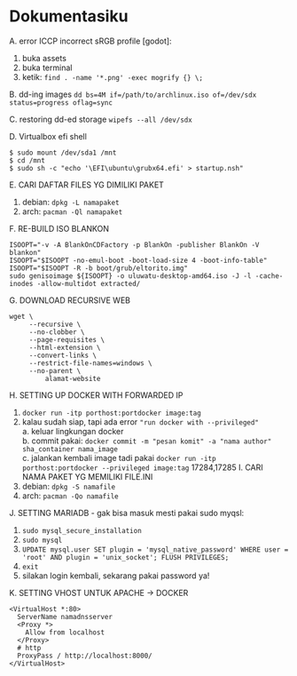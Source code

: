 # Dokumentasiku 

A. error ICCP incorrect sRGB profile [godot]:
  1. buka assets
  2. buka terminal
  3. ketik:
  `find . -name '*.png' -exec mogrify {} \;`

B. dd-ing images
  `dd bs=4M if=/path/to/archlinux.iso of=/dev/sdx status=progress oflag=sync`

C. restoring dd-ed storage
  `wipefs --all /dev/sdx`
  
D. Virtualbox efi shell 
  ```
  $ sudo mount /dev/sda1 /mnt
  $ cd /mnt
  $ sudo sh -c "echo '\EFI\ubuntu\grubx64.efi' > startup.nsh"
  ```

E. CARI DAFTAR FILES YG DIMILIKI PAKET
  1. debian: `dpkg -L namapaket`
  2. arch: `pacman -Ql namapaket`

F. RE-BUILD ISO BLANKON
```
ISOOPT="-v -A BlankOnCDFactory -p BlankOn -publisher BlankOn -V blankon"
ISOOPT="$ISOOPT -no-emul-boot -boot-load-size 4 -boot-info-table"
ISOOPT="$ISOOPT -R -b boot/grub/eltorito.img"
sudo genisoimage ${ISOOPT} -o uluwatu-desktop-amd64.iso -J -l -cache-inodes -allow-multidot extracted/
```

G. DOWNLOAD RECURSIVE WEB
```
wget \
     --recursive \
     --no-clobber \
     --page-requisites \
     --html-extension \
     --convert-links \
     --restrict-file-names=windows \
     --no-parent \
         alamat-website
```
         
H. SETTING UP DOCKER WITH FORWARDED IP
  1. `docker run -itp porthost:portdocker image:tag` 
  2. kalau sudah siap, tapi ada error `"run docker with --privileged"`  
  a. keluar lingkungan docker  
  b. commit pakai: `docker commit -m "pesan komit" -a "nama author" sha_container nama_image`  
  c. jalankan kembali image tadi pakai `docker run -itp porthost:portdocker --privileged image:tag`
    17284,17285
I. CARI NAMA PAKET YG MEMILIKI FILE.INI
  1. debian: `dpkg -S namafile`
  2. arch: `pacman -Qo namafile`

J. SETTING MARIADB - gak bisa masuk mesti pakai sudo myqsl:  
  1. `sudo mysql_secure_installation`  
  2. `sudo mysql`  
  3. `UPDATE mysql.user SET plugin = 'mysql_native_password' WHERE user = 'root' AND plugin = 'unix_socket'; FLUSH PRIVILEGES;`
  4. `exit`
  5. silakan login kembali, sekarang pakai password ya!
 
K. SETTING VHOST UNTUK APACHE -> DOCKER
  ```
  <VirtualHost *:80>
    ServerName namadnsserver
    <Proxy *>
      Allow from localhost
    </Proxy>
    # http
    ProxyPass / http://localhost:8000/
  </VirtualHost>
  ```
